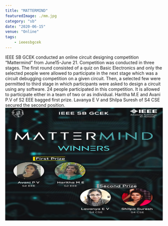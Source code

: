 ```yaml
---
title: "MATTERMIND"
featuredImage: ./mm.jpg
category: "sb"
date: "2020-06-15"
venue: "Online"
tags:
    - ieeesbgcek
---
```

IEEE SB GCEK conducted an online circuit designing competition “Mattermind” from June15-June 21. Competition was conducted in three stages. The first round consisted of a quiz on Basic Electronics and only the selected people were allowed to participate in the next stage which was a circuit debugging competition on a given circuit. Then, a selected few were permitted to third stage in which participants were asked to design a circuit using any software. 24 people participated in this competition. It is allowed to participate either in a team of two or as individual. Haritha M.E and Avani P.V of S2 EEE bagged first prize. Lavanya E V and Shilpa Suresh of S4 CSE secured the second position. 
![Panel Discussion](./mm1.jpg)
